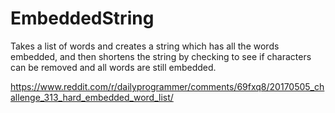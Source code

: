 # EmbeddedString
Takes a list of words and creates a string which has all the words embedded, and then shortens the string by checking to see if characters can be removed and all words are still embedded.

https://www.reddit.com/r/dailyprogrammer/comments/69fxq8/20170505_challenge_313_hard_embedded_word_list/
